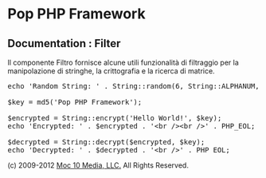 Pop PHP Framework
=================

Documentation : Filter
----------------------

Il componente Filtro fornisce alcune utili funzionalità di filtraggio per la manipolazione di stringhe, la crittografia e la ricerca di matrice.

<pre>
echo 'Random String: ' . String::random(6, String::ALPHANUM, String::UPPER) . '&lt;br /&gt;&lt;br /&gt;' . PHP_EOL;

$key = md5('Pop PHP Framework');

$encrypted = String::encrypt('Hello World!', $key);
echo 'Encrypted: ' . $encrypted . '&lt;br /&gt;&lt;br /&gt;' . PHP_EOL;

$decrypted = String::decrypt($encrypted, $key);
echo 'Decrypted: ' . $decrypted . '&lt;br /&gt;' . PHP_EOL;
</pre>

(c) 2009-2012 [Moc 10 Media, LLC.](http://www.moc10media.com) All Rights Reserved.
